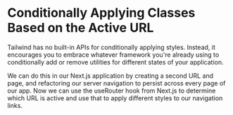 # Conditionally Applying Classes Based on the Active URL

Tailwind has no built-in APIs for conditionally applying styles. Instead, it encourages you to embrace whatever framework you're already using to conditionally add or remove utilities for different states of your application.

We can do this in our Next.js application by creating a second URL and page, and refactoring our server navigation to persist across every page of our app. Now we can use the useRouter hook from Next.js to determine which URL is active and use that to apply different styles to our navigation links.

